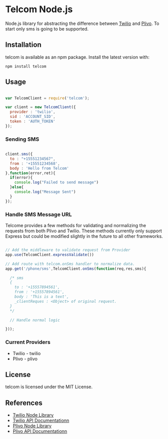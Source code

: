 # Telcom Node.js

Node.js library for abstracting the difference between [Twilio][twilio] and [Plivo][plivo].
To start only sms is going to be supported.

## Installation

telcom is available as an npm package. Install the latest version with:

```
npm install telcom
```

## Usage

```js

var TelcomClient = require('telcom');

var client = new TelcomClient({
  provider : 'twilio',
  sid : 'ACCOUNT_SID',
  token : 'AUTH_TOKEN'
});

```



### Sending SMS

```js

client.sms({
  to : "+15551234567",
  from : '+15551234568',
  body : 'Hello from Telcom'
},function(error,ret){
  if(error){
    console.log("Failed to send message")
  }else{
    console.log("Message Sent")
  }
});

```

### Handle SMS Message URL

Telcome provides a few methods for validating and normalizing the requests from
both Plivo and Twilio. These methods currently only support Express but could be 
modified slightly in the future to all other frameworks.

```js

// Add the middleware to validate request from Provider
app.use(TelcomClient.expressValidate())

// Add route with telcom.onSms handler to normalize data.
app.get('/phone/sms',TelcomClient.onSms(function(req,res,sms){

  /* sms
  {
    to : '+15557894561',
    from : '+15557894561',
    body : 'This is a text',
    _clientReques : <Object> of original request.
  }
  */

  // Handle normal logic

}));

```


### Current Providers

- Twilio - twilio
- Plivo - plivo

## License

telcom is licensed under the MIT License.

## References

- [Twilio Node Library](https://github.com/twilio/twilio-node)
- [Twilio API Documentationn](https://www.twilio.com/docs/api/rest/)
- [Plivo Node Library](https://github.com/plivo/plivo-node)
- [Plivo API Documentationn](http://plivo.com/docs/api)


[twilio]: http://twilio.com/
[plivo]: http://plivo.com/
